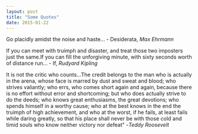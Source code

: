 ```yaml
---
layout: post
title: "Some Quotes"
date: 2015-01-22
---
```


Go placidly amidst the noise and haste... - Desiderata, *Max Ehrmann*

If you can meet with truimph and disaster, and treat those two imposters just the same.If you can fill the unforgiving minute, with sixty seconds worth of distance run... - If, *Rudyard Kipling*

It is not the critic who counts...The credit belongs to the man who is actually in the arena, whose face is marred by dust and sweat and blood; who strives valiantly; who errs, who comes short again and again, because there is no effort without error and shortcoming; but who does actually strive to do the deeds; who knows great enthusiasms, the great devotions; who spends himself in a worthy cause; who at the best knows in the end the truimph of high achievement, and who at the worst, if he fails, at least fails while daring greatly, so that his place shall never be with those cold and timid souls who know neither victory nor defeat" -*Teddy Roosevelt*


